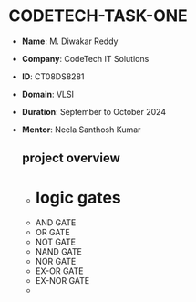 # CODETECH-TASK-ONE
- **Name**: M. Diwakar Reddy
- **Company**: CodeTech IT Solutions
- **ID**: CT08DS8281
- **Domain**: VLSI
- **Duration**: September to October 2024
- **Mentor**: Neela Santhosh Kumar

  ## **project overview**

  - # **logic gates**
  - AND GATE
  - OR GATE
  - NOT GATE
  - NAND GATE
  - NOR GATE
  - EX-OR GATE
  - EX-NOR GATE
  - 
  

